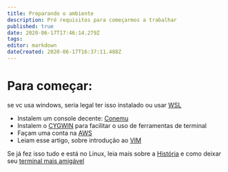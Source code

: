 ```yaml
---
title: Preparando o ambiente
description: Pré requisitos para começarmos a trabalhar
published: true
date: 2020-06-17T17:46:14.279Z
tags: 
editor: markdown
dateCreated: 2020-06-17T16:37:11.488Z
---
```


# Para começar:
se vc usa windows, seria legal ter isso instalado ou usar [WSL](https://docs.microsoft.com/pt-br/windows/wsl/install-win10)

* Instalem um console decente: [Conemu](https://www.fosshub.com/ConEmu.html?dwl=ConEmuSetup.200604.exe)
* Instalem o [CYGWIN](https://www.cygwin.com/setup-x86_64.exe) para facilitar o uso de ferramentas de terminal
* Façam uma conta na [AWS](https://sa-east-1.console.aws.amazon.com/console)
* Leiam esse artigo, sobre introdução ao [VIM](https://woliveiras.com.br/posts/Comecando-com-o-editor-de-texto-VIM/)

Se já fez isso tudo e está no Linux, leia mais sobre a [História](/conteúdo/Linux/História) e como deixar seu [terminal mais amigável](/conteúdo/Linux/terminal)
